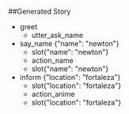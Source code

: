 ##Generated Story
* greet
    - utter_ask_name
* say_name {"name": "newton"}
    - slot{"name": "newton"}
    - action_name
    - slot{"name": "newton"}
* inform {"location": "fortaleza"}
    - slot{"location": "fortaleza"}
    - action_anime
    - slot{"location": "fortaleza"}
